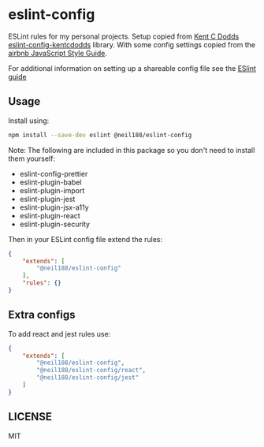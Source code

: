 # eslint-config

ESLint rules for my personal projects.  Setup copied from [Kent C Dodds eslint-config-kentcdodds](https://github.com/kentcdodds/eslint-config-kentcdodds) library.
With some config settings copied from the [airbnb JavaScript Style Guide](https://github.com/airbnb/javascript).

For additional information on setting up a shareable config file see the [ESlint guide](https://eslint.org/docs/developer-guide/shareable-configs)


## Usage

Install using:

```bash
npm install --save-dev eslint @neil188/eslint-config
```

Note: The following are included in this package so you don't need to install them yourself:

* eslint-config-prettier
* eslint-plugin-babel
* eslint-plugin-import
* eslint-plugin-jest
* eslint-plugin-jsx-a11y
* eslint-plugin-react
* eslint-plugin-security

Then in your ESLint config file extend the rules:

```json
{
    "extends": [
        "@neil188/eslint-config"
    ],
    "rules": {}
}
```

## Extra configs

To add react and jest rules use:

```json
{
    "extends": [
        "@neil188/eslint-config",
        "@neil188/eslint-config/react",
        "@neil188/eslint-config/jest"
    ]
}
```

## LICENSE

MIT
